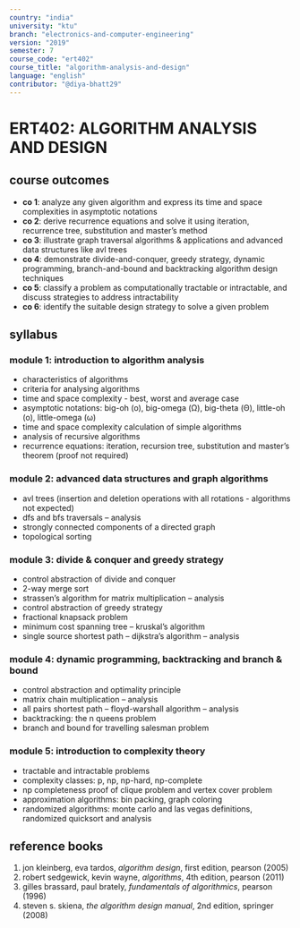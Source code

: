 ```yaml
---
country: "india"
university: "ktu"
branch: "electronics-and-computer-engineering"
version: "2019"
semester: 7
course_code: "ert402"
course_title: "algorithm-analysis-and-design"
language: "english"
contributor: "@diya-bhatt29"
---
```


# ERT402: ALGORITHM ANALYSIS AND DESIGN

## course outcomes

- **co 1**: analyze any given algorithm and express its time and space complexities in asymptotic notations  
- **co 2**: derive recurrence equations and solve it using iteration, recurrence tree, substitution and master’s method  
- **co 3**: illustrate graph traversal algorithms & applications and advanced data structures like avl trees  
- **co 4**: demonstrate divide-and-conquer, greedy strategy, dynamic programming, branch-and-bound and backtracking algorithm design techniques  
- **co 5**: classify a problem as computationally tractable or intractable, and discuss strategies to address intractability  
- **co 6**: identify the suitable design strategy to solve a given problem  

## syllabus

### module 1: introduction to algorithm analysis

- characteristics of algorithms  
- criteria for analysing algorithms  
- time and space complexity - best, worst and average case  
- asymptotic notations: big-oh (o), big-omega (Ω), big-theta (Θ), little-oh (o), little-omega (ω)  
- time and space complexity calculation of simple algorithms  
- analysis of recursive algorithms  
- recurrence equations: iteration, recursion tree, substitution and master’s theorem (proof not required)  

### module 2: advanced data structures and graph algorithms

- avl trees (insertion and deletion operations with all rotations - algorithms not expected)  
- dfs and bfs traversals – analysis  
- strongly connected components of a directed graph  
- topological sorting  

### module 3: divide & conquer and greedy strategy

- control abstraction of divide and conquer  
- 2-way merge sort  
- strassen’s algorithm for matrix multiplication – analysis  
- control abstraction of greedy strategy  
- fractional knapsack problem  
- minimum cost spanning tree – kruskal’s algorithm  
- single source shortest path – dijkstra’s algorithm – analysis  

### module 4: dynamic programming, backtracking and branch & bound

- control abstraction and optimality principle  
- matrix chain multiplication – analysis  
- all pairs shortest path – floyd-warshall algorithm – analysis  
- backtracking: the n queens problem  
- branch and bound for travelling salesman problem  

### module 5: introduction to complexity theory

- tractable and intractable problems  
- complexity classes: p, np, np-hard, np-complete  
- np completeness proof of clique problem and vertex cover problem  
- approximation algorithms: bin packing, graph coloring  
- randomized algorithms: monte carlo and las vegas definitions, randomized quicksort and analysis  

## reference books

1. jon kleinberg, eva tardos, *algorithm design*, first edition, pearson (2005)  
2. robert sedgewick, kevin wayne, *algorithms*, 4th edition, pearson (2011)  
3. gilles brassard, paul brately, *fundamentals of algorithmics*, pearson (1996)  
4. steven s. skiena, *the algorithm design manual*, 2nd edition, springer (2008)  

